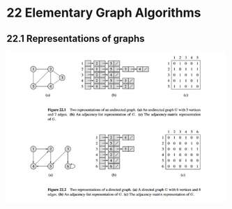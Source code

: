 # 22 Elementary Graph Algorithms

## 22.1 Representations of graphs

![](img/representationsOfGraphs.jpg)